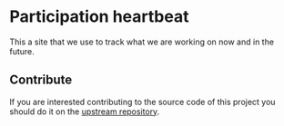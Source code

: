 # Participation heartbeat

This a site that we use to track what we are working on now and in the future.

## Contribute

If you are interested contributing to the source code of this project you should do it on the [upstream repository](https://github.com/mozilla/build.webmaker.org/).
